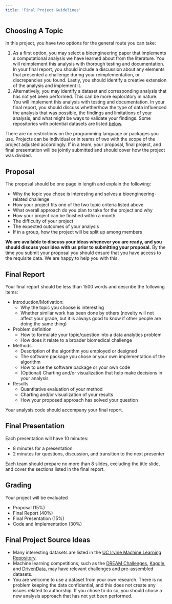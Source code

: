 ```yaml
---
title: 'Final Project Guidelines'
---
```


## Choosing A Topic

In this project, you have two options for the general route you can take:

1. As a first option, you may select a bioengineering paper that implements a computational analysis we have learned about from the literature. You will reimplement this analysis with thorough testing and documentation. In your final report, you should include a discussion about any elements that presented a challenge during your reimplementation, or discrepancies you found. Lastly, you should identify a creative extension of the analysis and implement it.
2. Alternatively, you may identify a dataset and corresponding analysis that has not yet been performed. This can be more exploratory in nature. You will implement this analysis with testing and documentation. In your final report, you should discuss whether/how the type of data influenced the analysis that was possible, the findings and limitations of your analysis, and what might be ways to validate your findings. Some repositories with potential datasets are listed [below](#final-project-source-ideas).

There are no restrictions on the programming language or packages you use. Projects can be individual or in teams of two with the scope of the project adjusted accordingly. If in a team, your proposal, final project, and final presentation will be jointly submitted and should cover how the project was divided.

## Proposal

The proposal should be one page in length and explain the following:

- Why the topic you chose is interesting and solves a bioengineering-related challenge
- How your project fits one of the two topic criteria listed above
- What overall approach do you plan to take for the project and why
- How your project can be finished within a month
- The difficulty of your project
- The expected outcomes of your analysis
- If in a group, how the project will be split up among members

**We are available to discuss your ideas whenever you are ready, and you should discuss your idea with us prior to submitting your proposal.** By the time you submit your proposal you should ensure that you have access to the requisite data. We are happy to help you with this.

## Final Report

Your final report should be less than 1500 words and describe the following items:

- Introduction/Motivation:
    - Why the topic you choose is interesting
    - Whether similar work has been done by others (novelty will not affect your grade, but it is always good to know if other people are doing the same thing)
- Problem definition
    - How to formulate your topic/question into a data analytics problem
    - How does it relate to a broader biomedical challenge
- Methods
    - Description of the algorithm you employed or designed
    - The software package you chose or your own implementation of the algorithm
    - How to use the software package or your own code
    - (Optional) Charting and/or visualization that help make decisions in your analysis
- Results
    - Quantitative evaluation of your method
    - Charting and/or visualization of your results
    - How your proposed approach has solved your question

Your analysis code should accompany your final report.

## Final Presentation

Each presentation will have 10 minutes:
- 8 minutes for a presentation
- 2 minutes for questions, discussion, and transition to the next presenter

Each team should prepare no more than 8 slides, excluding the title slide, and cover the sections listed in the final report.

## Grading

Your project will be evaluated 

- Proposal (15%)
- Final Report (40%)
- Final Presentation (15%)
- Code and Implementation (30%)

## Final Project Source Ideas

- Many interesting datasets are listed in the [UC Irvine Machine Learning Repository](https://archive.ics.uci.edu/ml/).
- Machine learning competitions, such as the [DREAM Challenges](https://dreamchallenges.org), [Kaggle](https://www.kaggle.com), and [DrivenData](https://www.drivendata.org), may have relevant challenges and pre-assembled datasets.
- You are welcome to use a dataset from your own research. There is no problem keeping the data confidential, and this does not create any issues related to authorship. If you chose to do so, you should chose a new analysis approach that has not yet been performed.

